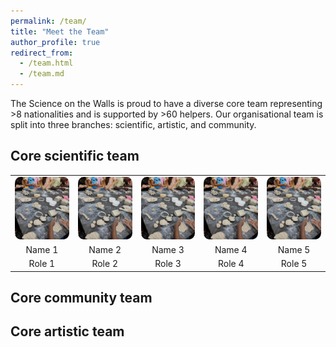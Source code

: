 ```yaml
---
permalink: /team/
title: "Meet the Team"
author_profile: true
redirect_from: 
  - /team.html
  - /team.md
---
```


The Science on the Walls is proud to have a diverse core team representing >8 nationalities and is supported by >60 helpers.
Our organisational team is split into three branches: scientific, artistic, and community.

Core scientific team
-------

<!-- | ![Profile 1](/images/blog_posts/2024_summer_camp_ceramics.jpeg) | ![Profile 2](/images/blog_posts/2024_summer_camp_ceramics.jpeg) | ![Profile 3](/images/blog_posts/2024_summer_camp_ceramics.jpeg) |
|------------------------------------|------------------------------------|------------------------------------|
| Name 1                             | Name 2                             | Name 3                             |
| Role 1                             | Role 2                             | Role 3                             | -->


<table style="border-collapse: collapse; width: 100%; text-align: center; border: none;">
  <tr>
    <td style="border: none;"><img src="/images/blog_posts/2024_summer_camp_ceramics.jpeg" alt="Profile 1" style="border-radius: 10%; width: 100px; height: 100px;"></td>
    <td style="border: none;"><img src="/images/blog_posts/2024_summer_camp_ceramics.jpeg" alt="Profile 2" style="border-radius: 10%; width: 100px; height: 100px;"></td>
    <td style="border: none;"><img src="/images/blog_posts/2024_summer_camp_ceramics.jpeg" alt="Profile 3" style="border-radius: 10%; width: 100px; height: 100px;"></td>
    <td style="border: none;"><img src="/images/blog_posts/2024_summer_camp_ceramics.jpeg" alt="Profile 4" style="border-radius: 10%; width: 100px; height: 100px;"></td>
    <td style="border: none;"><img src="/images/blog_posts/2024_summer_camp_ceramics.jpeg" alt="Profile 5" style="border-radius: 10%; width: 100px; height: 100px;"></td>
  </tr>
  <tr>
    <td style="border: none;">Name 1</td>
    <td style="border: none;">Name 2</td>
    <td style="border: none;">Name 3</td>
    <td style="border: none;">Name 4</td>
    <td style="border: none;">Name 5</td>
  </tr>
  <tr>
    <td style="border: none;">Role 1</td>
    <td style="border: none;">Role 2</td>
    <td style="border: none;">Role 3</td>
    <td style="border: none;">Role 4</td>
    <td style="border: none;">Role 5</td>
  </tr>
</table>


Core community team
-------


Core artistic team
-------
